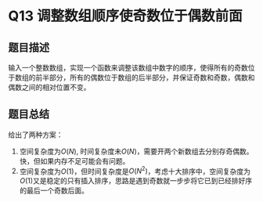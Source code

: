 # Q13 调整数组顺序使奇数位于偶数前面

## 题目描述
输入一个整数数组，实现一个函数来调整该数组中数字的顺序，使得所有的奇数位于数组的前半部分，所有的偶数位于数组的后半部分，并保证奇数和奇数，偶数和偶数之间的相对位置不变。

## 题目总结
给出了两种方案：
1. 空间复杂度为$O(N)$, 时间复杂度未$O(N)$，需要开两个新数组去分别存奇偶数。快，但如果内存不足可能会有问题。
2. 空间复杂度为$O(1)$，但时间复杂度是$O(N^{2})$，考虑十大排序中，空间复杂度为$O(1)$又是稳定的只有插入排序，思路是遇到奇数就一步步将它已到已经排好序的最后一个奇数后面。

